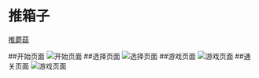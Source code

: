 推箱子
====
[推蘑菇](https://github.com/qq2433547277/Exam)

##开始页面
![开始页面](https://github.com/qq2433547277/Exam/blob/master/README/QQ%E5%9B%BE%E7%89%8720181209130404.png"开始页面")
##选择页面
![选择页面](https://github.com/qq2433547277/Exam/blob/master/README/QQ%E5%9B%BE%E7%89%8720181209130413.png"选择页面")
##游戏页面
![游戏页面](https://github.com/qq2433547277/Exam/blob/master/README/QQ%E5%9B%BE%E7%89%8720181209130419.jpg"游戏页面")
##通关页面
![游戏页面](https://github.com/qq2433547277/Exam/blob/master/README/QQ%E5%9B%BE%E7%89%8720181209130423.png"游戏页面")
